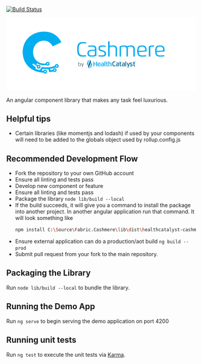[![Build Status](https://travis-ci.org/HealthCatalyst/Fabric.Cashmere.svg?branch=master)](https://travis-ci.org/HealthCatalyst/Fabric.Cashmere)

![Cashmere Banner](https://raw.githubusercontent.com/HealthCatalyst/Fabric.Cashmere/master/CashmereBanner.png)

An angular component library that makes any task feel luxurious.

## Helpful tips

* Certain libraries (like momentjs and lodash) if used by your components will need to be added to the globals object used by rollup.config.js

## Recommended Development Flow
* Fork the repository to your own GitHub account
* Ensure all linting and tests pass
* Develop new component or feature
* Ensure all linting and tests pass
* Package the library `node lib/build --local`
* If the build succeeds, it will give you a command to install the package into another project.
    In another angular application run that command.  It will look something like
    ```bash
    npm install C:\Source\Fabric.Cashmere\lib\dist\healthcatalyst-cashmere-0.0.2.tgz
    ```
* Ensure external application can do a production/aot build `ng build --prod`
* Submit pull request from your fork to the main repository.

## Packaging the Library

Run `node lib/build --local` to bundle the library.

## Running the Demo App

Run `ng serve` to begin serving the demo application on port 4200

## Running unit tests

Run `ng test` to execute the unit tests via [Karma](https://karma-runner.github.io).
